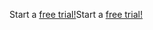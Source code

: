 <span data-ttu-id="4737a-101">Start a [free trial!](https://go.microsoft.com/fwlink/?linkid=847861)</span><span class="sxs-lookup"><span data-stu-id="4737a-101">Start a [free trial!](https://go.microsoft.com/fwlink/?linkid=847861)</span></span>
